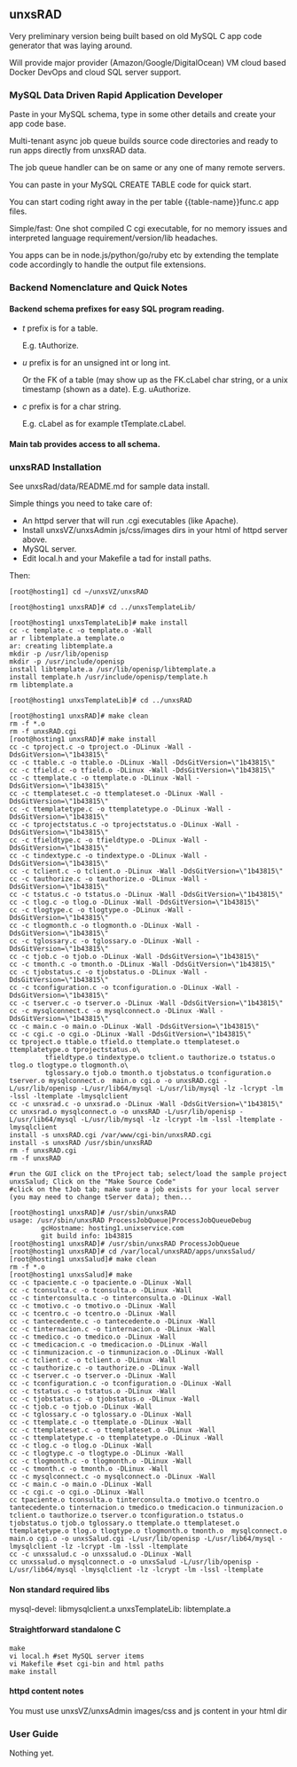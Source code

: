 ## unxsRAD 

Very preliminary version being built based on old MySQL C app code generator
that was laying around.

Will provide major provider (Amazon/Google/DigitalOcean) VM cloud based Docker DevOps and cloud SQL server support.

### MySQL Data Driven Rapid Application Developer

Paste in your MySQL schema, type in some other details and create your app code base.

Multi-tenant async job queue builds source code directories and ready to run apps
directly from unxsRAD data.

The job queue handler can be on same or any one of many remote servers.

You can paste in your MySQL CREATE TABLE code for quick start.

You can start coding right away in the per table {{table-name}}func.c
app files. 

Simple/fast: One shot compiled C cgi executable, for no memory issues
and interpreted language requirement/version/lib headaches.

You apps can be in node.js/python/go/ruby etc by extending the template
code accordingly to handle the output file extensions.

### Backend Nomenclature and Quick Notes

#### Backend schema prefixes for easy SQL program reading.

* *t* prefix is for a table.

	E.g. tAuthorize.

* *u* prefix is for an unsigned int or long int.

	Or the FK of a table (may show up as the FK.cLabel char string, or a unix timestamp (shown as a date).
	E.g. uAuthorize.

* *c* prefix is for a char string.

	E.g. cLabel as for example tTemplate.cLabel.

#### Main tab provides access to all schema.

### unxsRAD Installation

See unxsRad/data/README.md for sample data install.

Simple things you need to take care of:

* An httpd server that will run .cgi executables (like Apache).
* Install unxsVZ/unxsAdmin js/css/images dirs in your html of httpd server above.
* MySQL server.
* Edit local.h and your Makefile a tad for install paths.

Then:

```
[root@hosting1] cd ~/unxsVZ/unxsRAD

[root@hosting1 unxsRAD]# cd ../unxsTemplateLib/

[root@hosting1 unxsTemplateLib]# make install
cc -c template.c -o template.o -Wall
ar r libtemplate.a template.o
ar: creating libtemplate.a
mkdir -p /usr/lib/openisp
mkdir -p /usr/include/openisp
install libtemplate.a /usr/lib/openisp/libtemplate.a
install template.h /usr/include/openisp/template.h
rm libtemplate.a

[root@hosting1 unxsTemplateLib]# cd ../unxsRAD

[root@hosting1 unxsRAD]# make clean
rm -f *.o
rm -f unxsRAD.cgi
[root@hosting1 unxsRAD]# make install
cc -c tproject.c -o tproject.o -DLinux -Wall -DdsGitVersion=\"1b43815\"
cc -c ttable.c -o ttable.o -DLinux -Wall -DdsGitVersion=\"1b43815\"
cc -c tfield.c -o tfield.o -DLinux -Wall -DdsGitVersion=\"1b43815\"
cc -c ttemplate.c -o ttemplate.o -DLinux -Wall -DdsGitVersion=\"1b43815\"
cc -c ttemplateset.c -o ttemplateset.o -DLinux -Wall -DdsGitVersion=\"1b43815\"
cc -c ttemplatetype.c -o ttemplatetype.o -DLinux -Wall -DdsGitVersion=\"1b43815\"
cc -c tprojectstatus.c -o tprojectstatus.o -DLinux -Wall -DdsGitVersion=\"1b43815\"
cc -c tfieldtype.c -o tfieldtype.o -DLinux -Wall -DdsGitVersion=\"1b43815\"
cc -c tindextype.c -o tindextype.o -DLinux -Wall -DdsGitVersion=\"1b43815\"
cc -c tclient.c -o tclient.o -DLinux -Wall -DdsGitVersion=\"1b43815\"
cc -c tauthorize.c -o tauthorize.o -DLinux -Wall -DdsGitVersion=\"1b43815\"
cc -c tstatus.c -o tstatus.o -DLinux -Wall -DdsGitVersion=\"1b43815\"
cc -c tlog.c -o tlog.o -DLinux -Wall -DdsGitVersion=\"1b43815\"
cc -c tlogtype.c -o tlogtype.o -DLinux -Wall -DdsGitVersion=\"1b43815\"
cc -c tlogmonth.c -o tlogmonth.o -DLinux -Wall -DdsGitVersion=\"1b43815\"
cc -c tglossary.c -o tglossary.o -DLinux -Wall -DdsGitVersion=\"1b43815\"
cc -c tjob.c -o tjob.o -DLinux -Wall -DdsGitVersion=\"1b43815\"
cc -c tmonth.c -o tmonth.o -DLinux -Wall -DdsGitVersion=\"1b43815\"
cc -c tjobstatus.c -o tjobstatus.o -DLinux -Wall -DdsGitVersion=\"1b43815\"
cc -c tconfiguration.c -o tconfiguration.o -DLinux -Wall -DdsGitVersion=\"1b43815\"
cc -c tserver.c -o tserver.o -DLinux -Wall -DdsGitVersion=\"1b43815\"
cc -c mysqlconnect.c -o mysqlconnect.o -DLinux -Wall -DdsGitVersion=\"1b43815\"
cc -c main.c -o main.o -DLinux -Wall -DdsGitVersion=\"1b43815\"
cc -c cgi.c -o cgi.o -DLinux -Wall -DdsGitVersion=\"1b43815\"
cc tproject.o ttable.o tfield.o ttemplate.o ttemplateset.o ttemplatetype.o tprojectstatus.o\
         tfieldtype.o tindextype.o tclient.o tauthorize.o tstatus.o tlog.o tlogtype.o tlogmonth.o\
         tglossary.o tjob.o tmonth.o tjobstatus.o tconfiguration.o tserver.o mysqlconnect.o  main.o cgi.o -o unxsRAD.cgi -L/usr/lib/openisp -L/usr/lib64/mysql -L/usr/lib/mysql -lz -lcrypt -lm -lssl -ltemplate -lmysqlclient
cc -c unxsrad.c -o unxsrad.o -DLinux -Wall -DdsGitVersion=\"1b43815\"
cc unxsrad.o mysqlconnect.o -o unxsRAD -L/usr/lib/openisp -L/usr/lib64/mysql -L/usr/lib/mysql -lz -lcrypt -lm -lssl -ltemplate -lmysqlclient
install -s unxsRAD.cgi /var/www/cgi-bin/unxsRAD.cgi
install -s unxsRAD /usr/sbin/unxsRAD
rm -f unxsRAD.cgi
rm -f unxsRAD

#run the GUI click on the tProject tab; select/load the sample project unxsSalud; Click on the "Make Source Code"
#click on the tJob tab; make sure a job exists for your local server (you may need to change tServer data); then...

[root@hosting1 unxsRAD]# /usr/sbin/unxsRAD
usage: /usr/sbin/unxsRAD ProcessJobQueue|ProcessJobQueueDebug
        gcHostname: hosting1.unixservice.com
        git build info: 1b43815
[root@hosting1 unxsRAD]# /usr/sbin/unxsRAD ProcessJobQueue
[root@hosting1 unxsRAD]# cd /var/local/unxsRAD/apps/unxsSalud/
[root@hosting1 unxsSalud]# make clean
rm -f *.o
[root@hosting1 unxsSalud]# make
cc -c tpaciente.c -o tpaciente.o -DLinux -Wall
cc -c tconsulta.c -o tconsulta.o -DLinux -Wall
cc -c tinterconsulta.c -o tinterconsulta.o -DLinux -Wall
cc -c tmotivo.c -o tmotivo.o -DLinux -Wall
cc -c tcentro.c -o tcentro.o -DLinux -Wall
cc -c tantecedente.c -o tantecedente.o -DLinux -Wall
cc -c tinternacion.c -o tinternacion.o -DLinux -Wall
cc -c tmedico.c -o tmedico.o -DLinux -Wall
cc -c tmedicacion.c -o tmedicacion.o -DLinux -Wall
cc -c tinmunizacion.c -o tinmunizacion.o -DLinux -Wall
cc -c tclient.c -o tclient.o -DLinux -Wall
cc -c tauthorize.c -o tauthorize.o -DLinux -Wall
cc -c tserver.c -o tserver.o -DLinux -Wall
cc -c tconfiguration.c -o tconfiguration.o -DLinux -Wall
cc -c tstatus.c -o tstatus.o -DLinux -Wall
cc -c tjobstatus.c -o tjobstatus.o -DLinux -Wall
cc -c tjob.c -o tjob.o -DLinux -Wall
cc -c tglossary.c -o tglossary.o -DLinux -Wall
cc -c ttemplate.c -o ttemplate.o -DLinux -Wall
cc -c ttemplateset.c -o ttemplateset.o -DLinux -Wall
cc -c ttemplatetype.c -o ttemplatetype.o -DLinux -Wall
cc -c tlog.c -o tlog.o -DLinux -Wall
cc -c tlogtype.c -o tlogtype.o -DLinux -Wall
cc -c tlogmonth.c -o tlogmonth.o -DLinux -Wall
cc -c tmonth.c -o tmonth.o -DLinux -Wall
cc -c mysqlconnect.c -o mysqlconnect.o -DLinux -Wall
cc -c main.c -o main.o -DLinux -Wall
cc -c cgi.c -o cgi.o -DLinux -Wall
cc tpaciente.o tconsulta.o tinterconsulta.o tmotivo.o tcentro.o tantecedente.o tinternacion.o tmedico.o tmedicacion.o tinmunizacion.o tclient.o tauthorize.o tserver.o tconfiguration.o tstatus.o tjobstatus.o tjob.o tglossary.o ttemplate.o ttemplateset.o ttemplatetype.o tlog.o tlogtype.o tlogmonth.o tmonth.o  mysqlconnect.o main.o cgi.o -o unxsSalud.cgi -L/usr/lib/openisp -L/usr/lib64/mysql -lmysqlclient -lz -lcrypt -lm -lssl -ltemplate
cc -c unxssalud.c -o unxssalud.o -DLinux -Wall
cc unxssalud.o mysqlconnect.o -o unxsSalud -L/usr/lib/openisp -L/usr/lib64/mysql -lmysqlclient -lz -lcrypt -lm -lssl -ltemplate
```

#### Non standard required libs

mysql-devel: libmysqlclient.a
unxsTemplateLib: libtemplate.a

#### Straightforward standalone C

```
make
vi local.h #set MySQL server items
vi Makefile #set cgi-bin and html paths
make install
```

#### httpd content notes

You must use unxsVZ/unxsAdmin images/css and js content
in your html dir

### User Guide

Nothing yet.

